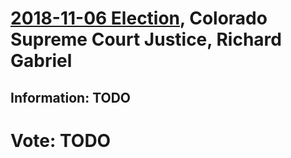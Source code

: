# [2018-11-06 Election](../README.md), Colorado Supreme Court Justice, Richard Gabriel

## Information: TODO

# Vote: TODO
